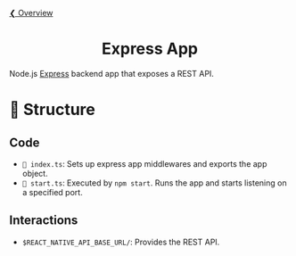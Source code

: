 [❮ Overview](../../README.md)

<div align="center">
  <h1>
    Express App
  </h1>
</div>

Node.js [Express](https://expressjs.com) backend app that exposes a REST API.

# 🧬 Structure

## Code

- `📄 index.ts`: Sets up express app middlewares and exports the app object.
- `📄 start.ts`: Executed by `npm start`. Runs the app and starts listening on a specified port.

## Interactions

- `$REACT_NATIVE_API_BASE_URL/`: Provides the REST API.
